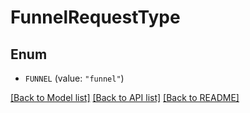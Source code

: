 # FunnelRequestType

## Enum


* `FUNNEL` (value: `"funnel"`)


[[Back to Model list]](../README.md#documentation-for-models) [[Back to API list]](../README.md#documentation-for-api-endpoints) [[Back to README]](../README.md)


